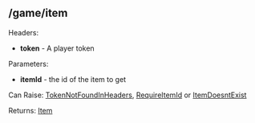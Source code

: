 ## /game/item

Headers:  
  - **token** - A player token  

Parameters:  
  - **itemId** - the id of the item to get  

Can Raise: [TokenNotFoundInHeaders](https://github.com/mateoox600/RGRPG/blob/master/docs/errors/TokenNotFoundInHeaders.md), [RequireItemId](https://github.com/mateoox600/RGRPG/blob/master/docs/errors/item/RequireItemId.md) or [ItemDoesntExist](https://github.com/mateoox600/RGRPG/blob/master/docs/errors/item/ItemDoesntExist.md)

Returns: [Item](https://github.com/mateoox600/RGRPG/blob/master/docs/structure/item/Item.md)